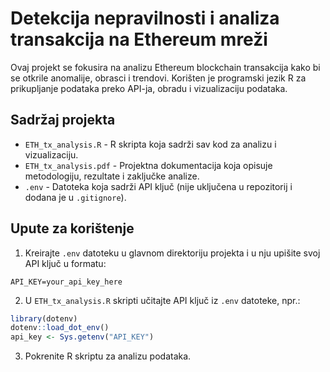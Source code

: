 # Detekcija nepravilnosti i analiza transakcija na Ethereum mreži

Ovaj projekt se fokusira na analizu Ethereum blockchain transakcija kako bi se otkrile anomalije, obrasci i trendovi. Korišten je programski jezik R za prikupljanje podataka preko API-ja, obradu i vizualizaciju podataka.

## Sadržaj projekta

- `ETH_tx_analysis.R` - R skripta koja sadrži sav kod za analizu i vizualizaciju.
- `ETH_tx_analysis.pdf` - Projektna dokumentacija koja opisuje metodologiju, rezultate i zaključke analize.
- `.env` - Datoteka koja sadrži API ključ (nije uključena u repozitorij i dodana je u `.gitignore`).

## Upute za korištenje

1. Kreirajte `.env` datoteku u glavnom direktoriju projekta i u nju upišite svoj API ključ u formatu:

```env
API_KEY=your_api_key_here
```

2. U `ETH_tx_analysis.R` skripti učitajte API ključ iz `.env` datoteke, npr.:

```r
library(dotenv)
dotenv::load_dot_env()
api_key <- Sys.getenv("API_KEY")
```

3. Pokrenite R skriptu za analizu podataka.
